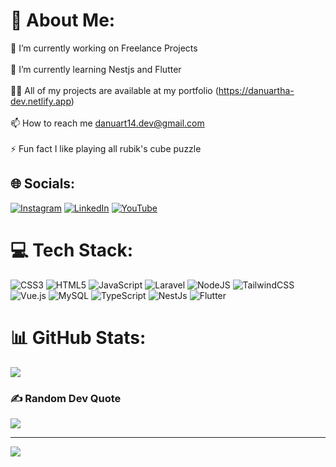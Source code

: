 # 💫 About Me:  
🔭 I’m currently working on Freelance Projects<br><br>🌱 I’m currently learning Nestjs and Flutter<br><br>👨‍💻 All of my projects are available at my portfolio (https://danuartha-dev.netlify.app)<br><br>📫 How to reach me danuart14.dev@gmail.com<br><br>⚡ Fun fact I like playing all rubik's cube puzzle 
 

## 🌐 Socials:
[![Instagram](https://img.shields.io/badge/Instagram-%23E4405F.svg?logo=Instagram&logoColor=white)](https://instagram.com/dan.dev14) [![LinkedIn](https://img.shields.io/badge/LinkedIn-%230077B5.svg?logo=linkedin&logoColor=white)](https://www.linkedin.com/in/ida-danuartha) [![YouTube](https://img.shields.io/badge/YouTube-%23FF0000.svg?logo=YouTube&logoColor=white)](https://youtube.com/@danuartha1696) 

# 💻 Tech Stack:
![CSS3](https://img.shields.io/badge/css3-%231572B6.svg?style=for-the-badge&logo=css3&logoColor=white) ![HTML5](https://img.shields.io/badge/html5-%23E34F26.svg?style=for-the-badge&logo=html5&logoColor=white) ![JavaScript](https://img.shields.io/badge/javascript-%23323330.svg?style=for-the-badge&logo=javascript&logoColor=%23F7DF1E) ![Laravel](https://img.shields.io/badge/laravel-%23FF2D20.svg?style=for-the-badge&logo=laravel&logoColor=white) ![NodeJS](https://img.shields.io/badge/node.js-6DA55F?style=for-the-badge&logo=node.js&logoColor=white) ![TailwindCSS](https://img.shields.io/badge/tailwindcss-%2338B2AC.svg?style=for-the-badge&logo=tailwind-css&logoColor=white) ![Vue.js](https://img.shields.io/badge/vuejs-%2335495e.svg?style=for-the-badge&logo=vuedotjs&logoColor=%234FC08D) ![MySQL](https://img.shields.io/badge/mysql-%2300f.svg?style=for-the-badge&logo=mysql&logoColor=white) ![TypeScript](https://img.shields.io/badge/typescript-%23323330.svg?style=for-the-badge&logo=typescript&logoColor=%231572B6) ![NestJs](https://img.shields.io/badge/nestjs-%23FF2D20.svg?style=for-the-badge&logo=nestjs&logoColor=white) ![Flutter](https://img.shields.io/badge/flutter-%2338B2AC.svg?style=for-the-badge&logo=flutter&logoColor=white)
# 📊 GitHub Stats:
![](https://github-readme-stats.vercel.app/api/top-langs/?username=IdaDanuartha&theme=dark&hide_border=true&include_all_commits=true&count_private=false&layout=compact)

### ✍️ Random Dev Quote
![](https://quotes-github-readme.vercel.app/api?type=horizontal&theme=radical)

---
[![](https://visitcount.itsvg.in/api?id=IdaDanuartha&icon=5&color=0)](https://visitcount.itsvg.in)

<!-- Proudly created with GPRM ( https://gprm.itsvg.in ) -->
